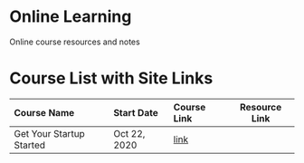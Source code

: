 # Online Learning

Online course resources and notes

# Course List with Site Links

| Course Name              | Start Date   | Course Link  | Resource Link |
| :----------------------- | :----------- | :----------- | ------------- |
| Get Your Startup Started | Oct 22, 2020 | [link][gyss] | 

[gyss]: https://classroom.udacity.com/courses/ud806

